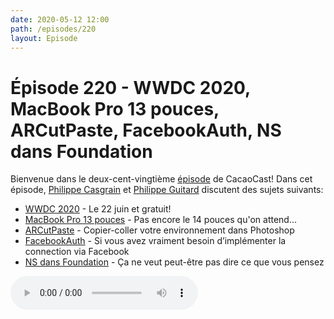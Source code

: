 ```yaml
---
date: 2020-05-12 12:00
path: /episodes/220
layout: Episode
---
```

# Épisode 220 - WWDC 2020, MacBook Pro 13 pouces, ARCutPaste, FacebookAuth, NS dans Foundation
<p>Bienvenue dans le deux-cent-vingti&egrave;me&nbsp;<a href="https://archive.org/download/cacaocast/cacaocast_220.mp3" title="CacaoCast Episode 220">épisode</a> de CacaoCast! Dans cet épisode, <a href="http://www.twitter.com/philippec" title="Philippe Casgrain sur Twitter">Philippe Casgrain</a> et <a href="http://www.twitter.com/cacaocast" title="Philippe Guitard sur Twitter">Philippe Guitard</a> discutent des sujets suivants:</p>
<ul>
<li><a href="https://developer.apple.com/wwdc20/" title="WWDC 2020">WWDC 2020</a> - Le 22 juin et gratuit!</li>
<li><a href="https://www.apple.com/ca/fr/macbook-pro-13/" title="MacBook Pro 13 pouces">MacBook Pro 13 pouces</a> - Pas encore le 14 pouces qu'on attend…</li>
<li><a href="https://github.com/cyrildiagne/ar-cutpaste" title="ARCutPaste">ARCutPaste</a> - Copier-coller votre environnement dans Photoshop</li>
<li><a href="https://gist.github.com/ethanhuang13/70c27ea9b5eb53199bc67c3bc9d47b7b" title="FacebookAuth">FacebookAuth</a> - Si vous avez vraiment besoin d’implémenter la connection via Facebook</li>
<li><a href="https://twitter.com/bbum/status/1260304075305791488" title="NS dans Foundation">NS dans Foundation</a> - Ça ne veut peut-être pas dire ce que vous pensez</li>
</ul>
<p><audio controls><source src="https://archive.org/download/cacaocast/cacaocast_220.mp3" type="audio/mpeg"><source src="https://archive.org/download/cacaocast/cacaocast_220.mp3" type="audio/mp4">Votre navigateur ne supporte pas l'élément audio / Your browser does not support the audio element.</audio></p>
